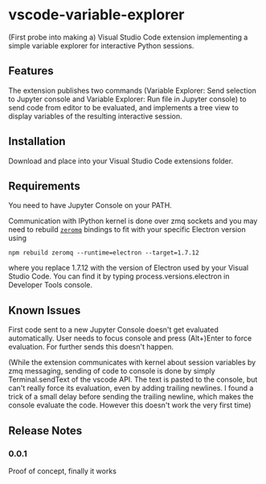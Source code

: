 # vscode-variable-explorer

(First probe into making a) Visual Studio Code extension implementing a simple variable explorer for interactive Python sessions.

## Features

The extension publishes two commands (Variable Explorer: Send selection to Jupyter console and Variable Explorer: Run file in Jupyter console) to send code from editor to be evaluated, and implements a tree view to display variables of the resulting interactive session.

## Installation

Download and place into your Visual Studio Code extensions folder.

## Requirements

You need to have Jupyter Console on your PATH.

Communication with IPython kernel is done over zmq sockets and you may need to rebuild [`zeromq`](https://github.com/zeromq/zeromq.js) bindings to fit with your specific Electron version using
```
npm rebuild zeromq --runtime=electron --target=1.7.12
```
where you replace 1.7.12 with the version of Electron used by your Visual Studio Code. You can find it by typing process.versions.electron in Developer Tools console.

## Known Issues

First code sent to a new Jupyter Console doesn't get evaluated automatically. User needs to focus console and press (Alt+)Enter to force evaluation. For further sends this doesn't happen.

(While the extension communicates with kernel about session variables by zmq messaging, sending of code to console is done by simply Terminal.sendText of the vscode API. The text is pasted to the console, but can't really force its evaluation, even by adding trailing newlines. I found a trick of a small delay before sending the trailing newline, which makes the console evaluate the code. However this doesn't work the very first time)

## Release Notes

### 0.0.1

Proof of concept, finally it works
